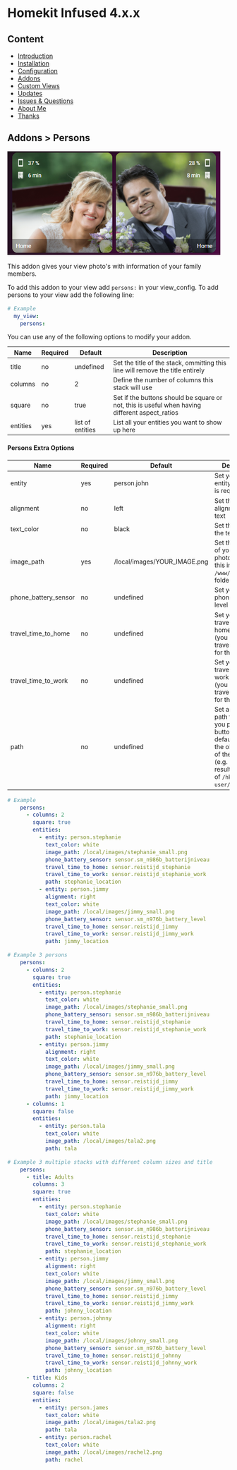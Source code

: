 # Homekit Infused 4.x.x

## Content
- [Introduction](../index.md)
- [Installation](../installation.md)
- [Configuration](../configuration.md)
- [Addons](../addons.md)
- [Custom Views](../custom_views.md)
- [Updates](../updates.md)
- [Issues & Questions](../issues.md)
- [About Me](../about.md)
- [Thanks](../thanks.md)

## Addons > Persons

![Homekit Infused](../images/frontpage-photo.png)

This addon gives your view photo's with information of your family members.

To add this addon to your view add `persons:` in your view_config.
To add persons to your view add the following line:

```yaml
# Example
  my_view:
    persons:
```

You can use any of the following options to modify your addon.

| Name | Required | Default | Description |
|----------------------------------|-------------|----------------------|-----------------------------------------------------------------------------------------------------------------------------------------------------------------------------------|
| title | no | undefined | Set the title of the stack, ommitting this line will remove the title entirely |
| columns | no | 2 | Define the number of columns this stack will use |
| square | no | true | Set if the buttons should be square or not, this is useful when having different aspect_ratios |
| entities | yes | list of entities | List all your entities you want to show up here |

#### Persons Extra Options

| Name | Required | Default | Description |
|----------------------------------|-------------|----------------------|-----------------------------------------------------------------------------------------------------------------------------------------------------------------------------------|
| entity | yes | person.john | Set your person entity here, this is required! |
| alignment | no | left | Set the alignment of the text |
| text_color | no | black | Set the color of the text |
| image_path | yes | /local/images/YOUR_IMAGE.png | Set the location of your persons photo/image, put this in your `/www/images` folder |
| phone_battery_sensor | no | undefined | Set your persons phone battery level entity here |
| travel_time_to_home | no | undefined | Set your persons travel time to home entity here (you must setup travel sensors for this to work) |
| travel_time_to_work | no | undefined | Set your persons travel time to work entity here (you must setup travel sensors for this to work) |
| path | no | undefined | Set a different path for when you press the button, by default it will use the object name of the person (e.g. `john:`, this results in a path of `/hki-user/views/john`) |


```yaml
# Example
    persons:
      - columns: 2
        square: true
        entities:
          - entity: person.stephanie
            text_color: white
            image_path: /local/images/stephanie_small.png
            phone_battery_sensor: sensor.sm_n986b_batterijniveau
            travel_time_to_home: sensor.reistijd_stephanie
            travel_time_to_work: sensor.reistijd_stephanie_work
            path: stephanie_location
          - entity: person.jimmy
            alignment: right
            text_color: white
            image_path: /local/images/jimmy_small.png
            phone_battery_sensor: sensor.sm_n976b_battery_level
            travel_time_to_home: sensor.reistijd_jimmy
            travel_time_to_work: sensor.reistijd_jimmy_work
            path: jimmy_location
```      
```yaml
# Example 3 persons
    persons:
      - columns: 2
        square: true
        entities:
          - entity: person.stephanie
            text_color: white
            image_path: /local/images/stephanie_small.png
            phone_battery_sensor: sensor.sm_n986b_batterijniveau
            travel_time_to_home: sensor.reistijd_stephanie
            travel_time_to_work: sensor.reistijd_stephanie_work
            path: stephanie_location
          - entity: person.jimmy
            alignment: right
            text_color: white
            image_path: /local/images/jimmy_small.png
            phone_battery_sensor: sensor.sm_n976b_battery_level
            travel_time_to_home: sensor.reistijd_jimmy
            travel_time_to_work: sensor.reistijd_jimmy_work
            path: jimmy_location
      - columns: 1
        square: false
        entities:
          - entity: person.tala
            text_color: white
            image_path: /local/images/tala2.png
            path: tala
```   
```yaml
# Example 3 multiple stacks with different column sizes and title
    persons:
      - title: Adults
        columns: 3
        square: true
        entities:
          - entity: person.stephanie
            text_color: white
            image_path: /local/images/stephanie_small.png
            phone_battery_sensor: sensor.sm_n986b_batterijniveau
            travel_time_to_home: sensor.reistijd_stephanie
            travel_time_to_work: sensor.reistijd_stephanie_work
            path: stephanie_location
          - entity: person.jimmy
            alignment: right
            text_color: white
            image_path: /local/images/jimmy_small.png
            phone_battery_sensor: sensor.sm_n976b_battery_level
            travel_time_to_home: sensor.reistijd_jimmy
            travel_time_to_work: sensor.reistijd_jimmy_work
            path: johnny_location
          - entity: person.johnny
            alignment: right
            text_color: white
            image_path: /local/images/johnny_small.png
            phone_battery_sensor: sensor.sm_n976b_battery_level
            travel_time_to_home: sensor.reistijd_johnny
            travel_time_to_work: sensor.reistijd_johnny_work
            path: johnny_location
      - title: Kids
        columns: 2
        square: false
        entities:
          - entity: person.james
            text_color: white
            image_path: /local/images/tala2.png
            path: tala
          - entity: person.rachel
            text_color: white
            image_path: /local/images/rachel2.png
            path: rachel
```   
